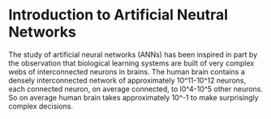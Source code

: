 # Introduction to Artificial Neutral Networks

The study of artificial neural networks (ANNs) has been inspired in part by the observation that biological learning systems are built of very complex webs of interconnected neurons in brains. The human brain contains a densely interconnected network of approximately 10^11-10^12 neurons, each connected neuron, on average connected, to l0^4-10^5 other neurons. So on average human brain takes approximately 10^-1 to make surprisingly complex decisions.